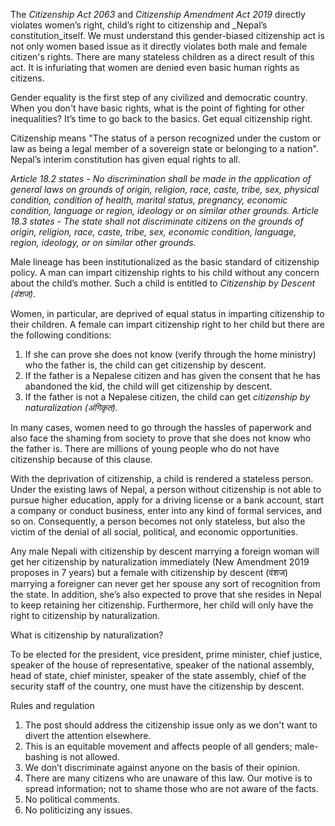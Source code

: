 The _Citizenship Act 2063_ and _Citizenship Amendment Act 2019_ directly violates women’s right, child’s right to citizenship and _Nepal’s constitution_itself. We must understand this gender-biased citizenship act is not only women based issue as it directly violates both male and female citizen's rights. There are many stateless children as a direct result of this act. It is infuriating that women are denied even basic human rights as citizens.  
  
Gender equality is the first step of any civilized and democratic country. When you don't have basic rights, what is the point of fighting for other inequalities? It’s time to go back to the basics. Get equal citizenship right.  
  
Citizenship means "The status of a person recognized under the custom or law as being a legal member of a sovereign state or belonging to a nation". Nepal’s interim constitution has given equal rights to all.  
  
_Article 18.2 states - No discrimination shall be made in the application of general laws on grounds of origin, religion, race, caste, tribe, sex, physical condition, condition of health, marital status, pregnancy, economic condition, language or region, ideology or on similar other grounds. Article 18.3 states - The state shall not discriminate citizens on the grounds of origin, religion, race, caste, tribe, sex, economic condition, language, region, ideology, or on similar other grounds._  
  
Male lineage has been institutionalized as the basic standard of citizenship policy. A man can impart citizenship rights to his child without any concern about the child’s mother. Such a child is entitled to _Citizenship by Descent (वंशज)_.  
  
Women, in particular, are deprived of equal status in imparting citizenship to their children. A female can impart citizenship right to her child but there are the following conditions:  

1.  If she can prove she does not know (verify through the home ministry) who the father is, the child can get citizenship by descent.
2.  If the father is a Nepalese citizen and has given the consent that he has abandoned the kid, the child will get citizenship by descent.
3.  If the father is not a Nepalese citizen, the child can get  _citizenship by naturalization (अंगिकृत)._

In many cases, women need to go through the hassles of paperwork and also face the shaming from society to prove that she does not know who the father is. There are millions of young people who do not have citizenship because of this clause.  
  
With the deprivation of citizenship, a child is rendered a stateless person. Under the existing laws of Nepal, a person without citizenship is not able to pursue higher education, apply for a driving license or a bank account, start a company or conduct business, enter into any kind of formal services, and so on. Consequently, a person becomes not only stateless, but also the victim of the denial of all social, political, and economic opportunities.  
  
Any male Nepali with citizenship by descent marrying a foreign woman will get her citizenship by naturalization immediately (New Amendment 2019 proposes in 7 years) but a female with citizenship by descent (वंशज) marrying a foreigner can never get her spouse any sort of recognition from the state. In addition, she’s also expected to prove that she resides in Nepal to keep retaining her citizenship. Furthermore, her child will only have the right to citizenship by naturalization.  
  
What is citizenship by naturalization?  
  
To be elected for the president, vice president, prime minister, chief justice, speaker of the house of representative, speaker of the national assembly, head of state, chief minister, speaker of the state assembly, chief of the security staff of the country, one must have the citizenship by descent.  
  
  
Rules and regulation  

1.  The post should address the citizenship issue only as we don't want to divert the attention elsewhere.
2.  This is an equitable movement and affects people of all genders; male-bashing is not allowed.
3.  We don’t discriminate against anyone on the basis of their opinion.
4.  There are many citizens who are unaware of this law. Our motive is to spread information; not to shame those who are not aware of the facts.
5.  No political comments.
6.  No politicizing any issues.
